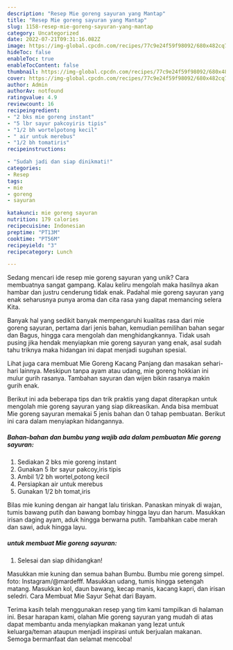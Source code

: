 ```yaml
---
description: "Resep Mie goreng sayuran yang Mantap"
title: "Resep Mie goreng sayuran yang Mantap"
slug: 1158-resep-mie-goreng-sayuran-yang-mantap
category: Uncategorized
date: 2022-07-21T09:31:16.082Z
image: https://img-global.cpcdn.com/recipes/77c9e24f59f98092/680x482cq70/mie-goreng-sayuran-foto-resep-utama.jpg
hideToc: false
enableToc: true
enableTocContent: false
thumbnail: https://img-global.cpcdn.com/recipes/77c9e24f59f98092/680x482cq70/mie-goreng-sayuran-foto-resep-utama.jpg
cover: https://img-global.cpcdn.com/recipes/77c9e24f59f98092/680x482cq70/mie-goreng-sayuran-foto-resep-utama.jpg
author: Admin
authorAv: notfound
ratingvalue: 4.9
reviewcount: 16
recipeingredient:
- "2 bks mie goreng instant"
- "5 lbr sayur pakcoyiris tipis"
- "1/2 bh wortelpotong kecil"
- " air untuk merebus"
- "1/2 bh tomatiris"
recipeinstructions:

- "Sudah jadi dan siap dinikmati!"
categories:
- Resep
tags:
- mie
- goreng
- sayuran

katakunci: mie goreng sayuran 
nutrition: 179 calories
recipecuisine: Indonesian
preptime: "PT13M"
cooktime: "PT56M"
recipeyield: "3"
recipecategory: Lunch

---
```





Sedang mencari ide resep mie goreng sayuran yang unik? Cara membuatnya sangat gampang. Kalau keliru mengolah maka hasilnya akan hambar dan justru cenderung tidak enak. Padahal mie goreng sayuran yang enak seharusnya punya aroma dan cita rasa yang dapat memancing selera Kita.





Banyak hal yang sedikit banyak mempengaruhi kualitas rasa dari mie goreng sayuran, pertama dari jenis bahan, kemudian pemilihan bahan segar dan Bagus, hingga cara mengolah dan menghidangkannya. Tidak usah pusing jika hendak menyiapkan mie goreng sayuran yang enak,      asal sudah tahu triknya maka hidangan ini dapat menjadi suguhan spesial.














Lihat juga cara membuat Mie Goreng Kacang Panjang dan masakan sehari-hari lainnya. Meskipun tanpa ayam atau udang, mie goreng hokkian ini mulur gurih rasanya. Tambahan sayuran dan wijen bikin rasanya makin gurih enak.






Berikut ini ada beberapa tips dan trik praktis yang dapat diterapkan untuk mengolah mie goreng sayuran yang siap dikreasikan. Anda bisa membuat Mie goreng sayuran memakai 5 jenis bahan dan 0 tahap pembuatan. Berikut ini cara dalam menyiapkan hidangannya.

<!--inarticleads1-->

##### Bahan-bahan dan bumbu yang wajib ada dalam pembuatan Mie goreng sayuran:

1. Sediakan 2 bks mie goreng instant
1. Gunakan 5 lbr sayur pakcoy,iris tipis
1. Ambil 1/2 bh wortel,potong kecil
1. Persiapkan  air untuk merebus
1. Gunakan 1/2 bh tomat,iris


Bilas mie kuning dengan air hangat lalu tiriskan. Panaskan minyak di wajan, tumis bawang putih dan bawang bombay hingga layu dan harum. Masukkan irisan daging ayam, aduk hingga berwarna putih. Tambahkan cabe merah dan sawi, aduk hingga layu. 

<!--inarticleads2-->

#####  untuk membuat Mie goreng sayuran:


1. Selesai dan siap dihidangkan!

Masukkan mie kuning dan semua bahan Bumbu. Bumbu mie goreng simpel. foto: Instagram/@mardefff. Masukkan udang, tumis hingga setengah matang. Masukkan kol, daun bawang, kecap manis, kacang kapri, dan irisan seledri. Cara Membuat Mie Sayur Sehat dari Bayam. 

Terima kasih telah menggunakan resep yang tim kami tampilkan di halaman ini. Besar harapan kami, olahan Mie goreng sayuran yang mudah di atas dapat membantu anda menyiapkan makanan yang lezat untuk keluarga/teman ataupun menjadi inspirasi untuk berjualan makanan. Semoga bermanfaat dan selamat mencoba!

